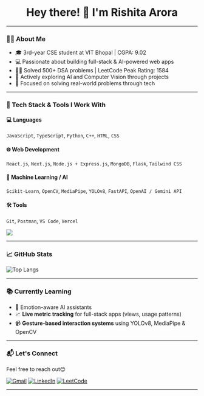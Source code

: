 <h1 align="center">Hey there! 👋 I'm Rishita Arora</h1>

---

### 🧑‍💻 About Me

- 🎓 3rd-year CSE student at VIT Bhopal | CGPA: 9.02
- 💻 Passionate about building full-stack & AI-powered web apps
- 👩‍💻 Solved 500+ DSA problems | LeetCode Peak Rating: 1584
- 🤖 Actively exploring AI and Computer Vision through projects
- 🚀 Focused on solving real-world problems through tech

---

### 🔧 Tech Stack & Tools I Work With

#### 💻 **Languages**
`JavaScript`, `TypeScript`, `Python`, `C++`, `HTML`, `CSS`

#### 🌐 **Web Development**
`React.js`, `Next.js`, `Node.js + Express.js`, `MongoDB`, `Flask`, `Tailwind CSS`

#### 🤖 **Machine Learning / AI**
`Scikit-Learn`, `OpenCV`, `MediaPipe`, `YOLOv8`, `FastAPI`, `OpenAI / Gemini API`

#### 🛠️ **Tools**
`Git`, `Postman`, `VS Code`, `Vercel`

<p align="left">
  <img src="https://skillicons.dev/icons?i=js,ts,python,cpp,html,css,react,nextjs,nodejs,express,mongodb,flask,tailwind,git,postman,vscode,vercel" />
</p>

---

### 📈 GitHub Stats

![Top Langs](https://github-readme-stats.vercel.app/api/top-langs/?username=arorarish245&layout=compact&theme=radical)

---

### 📚 Currently Learning

- 🤖 Emotion-aware AI assistants  
- 📈 **Live metric tracking** for full-stack apps (views, usage patterns)  
- 📹 **Gesture-based interaction systems** using YOLOv8, MediaPipe & OpenCV

---

### 📬 Let's Connect

Feel free to reach out😊

[![Gmail](https://img.shields.io/badge/Gmail-D14836?style=for-the-badge&logo=gmail&logoColor=white)](mailto:rishitaarora245@gmail.com)
[![LinkedIn](https://img.shields.io/badge/LinkedIn-blue?style=for-the-badge&logo=linkedin&logoColor=white)](https://www.linkedin.com/in/rishita-arora-282882250/)
[![LeetCode](https://img.shields.io/badge/LeetCode-FFA116?style=for-the-badge&logo=leetcode&logoColor=white)](https://leetcode.com/u/rishita__245/)

---






<!--
**arorarish245/arorarish245** is a ✨ _special_ ✨ repository because its `README.md` (this file) appears on your GitHub profile.

Here are some ideas to get you started:

- 🔭 I’m currently working on ...
- 🌱 I’m currently learning ...
- 👯 I’m looking to collaborate on ...
- 🤔 I’m looking for help with ...
- 💬 Ask me about ...
- 📫 How to reach me: ...
- 😄 Pronouns: ...
- ⚡ Fun fact: ...
-->
